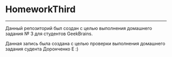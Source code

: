 # HomeworkThird

---

Данный репозиторий был создан с целью выполнения домашнего задания № 3 для студентов GeekBrains.

Данная запись была создана с целью проверки выполнения домашнего задания судента Доронченко Е :)
